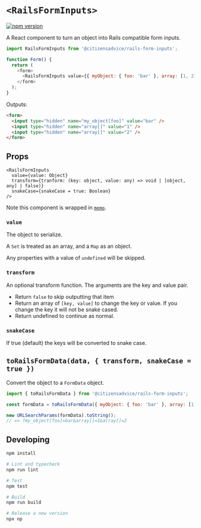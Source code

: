 # `<RailsFormInputs>`

[![npm version](https://badge.fury.io/js/@citizensadvice%2Frails-form-inputs.svg)](https://badge.fury.io/js/@citizensadvice%2Frails-form-inputs)

A React component to turn an object into Rails compatible form inputs.

```js
import RailsFormInputs from '@citizensadvice/rails-form-inputs';

function Form() {
  return (
    <form>
      <RailsFormInputs value={{ myObject: { foo: 'bar' }, array: [1, 2] }} />
    </form>
  );
}
```

Outputs:

```html
<form>
  <input type="hidden" name="my_object[foo]" value="bar" />
  <input type="hidden" name="array[]" value="1" />
  <input type="hidden" name="array[]" value="2" />
</form>
```

## Props

```
<RailsFormInputs
  value={value: Object}
  transform={tranform: (key: object, value: any) => void | [object, any] | false)}
  snakeCase={snakeCase = true: Boolean}
/>
```

Note this component is wrapped in [`memo`](https://reactjs.org/docs/react-api.html#reactmemo).

### `value`

The object to serialize.

A `Set` is treated as an array, and a `Map` as an object.

Any properties with a value of `undefined` will be skipped.

### `transform`

An optional transform function. The arguments are the key and value pair.

- Return `false` to skip outputting that item
- Return an array of `[key, value]` to change the key or value. If you change the key it will not be snake cased.
- Return undefined to continue as normal.

### `snakeCase`

If true (default) the keys will be converted to snake case.

## `toRailsFormData(data, { transform, snakeCase = true })`

Convert the object to a `FormData` object.

```js
import { toRailsFormData } from '@citizensadvice/rails-form-inputs';

const formData = toRailsFormData({ myObject: { foo: 'bar' }, array: [1, 2] });

new URLSearchParams(formData).toString();
// => ?my_object[foo]=bar&array[]=1&array[]=2
```

## Developing

```bash
npm install

# Lint and typecheck
npm run lint

# Test
npm test

# Build
npm run build

# Release a new version
npx np
```
